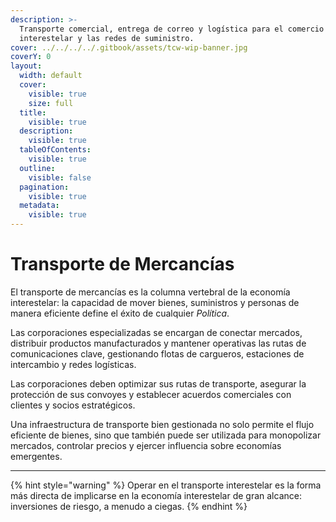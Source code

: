 ```yaml
---
description: >-
  Transporte comercial, entrega de correo y logística para el comercio
  interestelar y las redes de suministro.
cover: ../../../../.gitbook/assets/tcw-wip-banner.jpg
coverY: 0
layout:
  width: default
  cover:
    visible: true
    size: full
  title:
    visible: true
  description:
    visible: true
  tableOfContents:
    visible: true
  outline:
    visible: false
  pagination:
    visible: true
  metadata:
    visible: true
---
```


# Transporte de Mercancías

El transporte de mercancías es la columna vertebral de la economía interestelar: la capacidad de mover bienes, suministros y personas de manera eficiente define el éxito de cualquier _Política_.

Las corporaciones especializadas se encargan de conectar mercados, distribuir productos manufacturados y mantener operativas las rutas de comunicaciones clave, gestionando flotas de cargueros, estaciones de intercambio y redes logísticas.

Las corporaciones deben optimizar sus rutas de transporte, asegurar la protección de sus convoyes y establecer acuerdos comerciales con clientes y socios estratégicos.

Una infraestructura de transporte bien gestionada no solo permite el flujo eficiente de bienes, sino que también puede ser utilizada para monopolizar mercados, controlar precios y ejercer influencia sobre economías emergentes.

***

{% hint style="warning" %}
Operar en el transporte interestelar es la forma más directa de implicarse en la economía interestelar de gran alcance: inversiones de riesgo, a menudo a ciegas.
{% endhint %}
